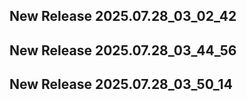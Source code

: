 ## New Release 2025.07.28_03_02_42
## New Release 2025.07.28_03_44_56
## New Release 2025.07.28_03_50_14
